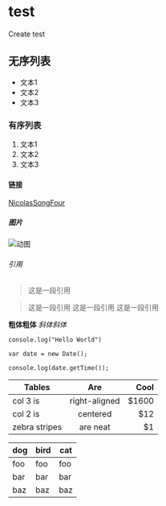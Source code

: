 # test
Create test

## 无序列表
- 文本1
- 文本2
- 文本3

### 有序列表
1. 文本1
2. 文本2
3. 文本3

#### 链接
[NicolasSongFour](https://github.com/NicolasSongFour/test)

##### 图片
![动图](https://github.com/javaSwing/NeteaseCloudWebApp/raw/master/screenshots/3.gif)

###### 引用
> 这是一段引用

> 这是一段引用
> 这是一段引用
> 这是一段引用

**粗体粗体**
*斜体斜体*

`console.log("Hello World")`

```
var date = new Date();

console.log(date.getTime());
```


| Tables        | Are           | Cool  |
| ------------- |:-------------:| -----:|
| col 3 is      | right-aligned | $1600 |
| col 2 is      | centered      |   $12 |
| zebra stripes | are neat      |    $1 |

dog | bird | cat
----|------|----
foo | foo  | foo
bar | bar  | bar
baz | baz  | baz
